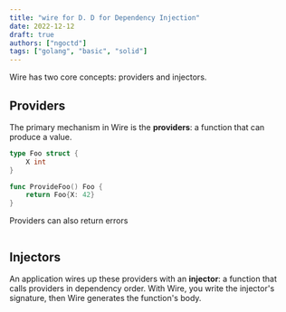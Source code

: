 ```yaml
---
title: "wire for D. D for Dependency Injection"
date: 2022-12-12
draft: true
authors: ["ngoctd"]
tags: ["golang", "basic", "solid"]
---
```


Wire has two core concepts: providers and injectors.

## Providers

The primary mechanism in Wire is the **providers**: a function that can produce a value.

```go
type Foo struct {
    X int
}

func ProvideFoo() Foo {
    return Foo{X: 42}
}
```

Providers can also return errors

```go

```
## Injectors

An application wires up these providers with an **injector**: a function that calls providers in dependency order. With Wire, you write the injector's signature, then Wire generates the function's body.